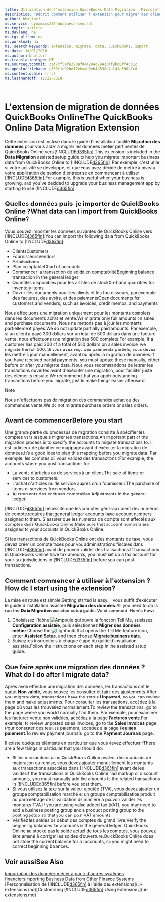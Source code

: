```yaml
---
title: Utilisation de l'extension QuickBooks Data Migration | Microsoft Docs
description: "Décrit comment utiliser l'extension pour migrer des clients, des fournisseurs, des articles, et des comptes de QuickBooks Online à Business Central."
author: bholtorf
ms.service: dynamics365-business-central
ms.topic: article
ms.devlang: na
ms.tgt_pltfrm: na
ms.workload: na
ms. search.keywords: extension, migrate, data, QuickBooks, import
ms.date: 10/01/2018
ms.author: bholtorf
ms.translationtype: HT
ms.sourcegitcommit: caf7cf5afe370af0c4294c794c0ff9bc8ff4c31c
ms.openlocfilehash: e158f1e92bdf7ebeab0eb4d538d2a141a590b7cd
ms.contentlocale: fr-ch
ms.lasthandoff: 11/22/2018

---
```


# <a name="the-quickbooks-online-data-migration-extension"></a><span data-ttu-id="92b87-103">L'extension de migration de données QuickBooks Online</span><span class="sxs-lookup"><span data-stu-id="92b87-103">The QuickBooks Online Data Migration Extension</span></span>
<span data-ttu-id="92b87-104">Cette extension est incluse dans le guide d'installation facilité **Migration des données** pour vous aider à migrer les données métier pertinentes de QuickBooks Online vers [!INCLUDE[d365fin](includes/d365fin_md.md)].</span><span class="sxs-lookup"><span data-stu-id="92b87-104">This extension is included in the **Data Migration** assisted setup guide to help you migrate important business data from QuickBooks Online to [!INCLUDE[d365fin](includes/d365fin_md.md)].</span></span> <span data-ttu-id="92b87-105">Par exemple, c'est utile si votre activité se développe, et que vous avez décidé de mettre à niveau votre application de gestion d'entreprise en commençant à utiliser [!INCLUDE[d365fin](includes/d365fin_md.md)].</span><span class="sxs-lookup"><span data-stu-id="92b87-105">For example, this is useful when your business is growing, and you've decided to upgrade your business management app by starting to use [!INCLUDE[d365fin](includes/d365fin_md.md)].</span></span>

## <a name="what-data-can-i-import-from-quickbooks-online"></a><span data-ttu-id="92b87-106">Quelles données puis-je importer de QuickBooks Online ?</span><span class="sxs-lookup"><span data-stu-id="92b87-106">What data can I import from QuickBooks Online?</span></span>
<span data-ttu-id="92b87-107">Vous pouvez importer les données suivantes de QuickBooks Online vers [!INCLUDE[d365fin](includes/d365fin_md.md)]:</span><span class="sxs-lookup"><span data-stu-id="92b87-107">You can import the following data from QuickBooks Online to [!INCLUDE[d365fin](includes/d365fin_md.md)]:</span></span>  

* <span data-ttu-id="92b87-108">Clients</span><span class="sxs-lookup"><span data-stu-id="92b87-108">Customers</span></span>
* <span data-ttu-id="92b87-109">Fournisseurs</span><span class="sxs-lookup"><span data-stu-id="92b87-109">Vendors</span></span>
* <span data-ttu-id="92b87-110">Articles</span><span class="sxs-lookup"><span data-stu-id="92b87-110">Items</span></span>
* <span data-ttu-id="92b87-111">Plan comptable</span><span class="sxs-lookup"><span data-stu-id="92b87-111">Chart of accounts</span></span>
* <span data-ttu-id="92b87-112">Commencer la transaction de solde en comptabilité</span><span class="sxs-lookup"><span data-stu-id="92b87-112">Beginning balance transaction in the general ledger</span></span>
* <span data-ttu-id="92b87-113">Quantités disponibles pour les articles de stock</span><span class="sxs-lookup"><span data-stu-id="92b87-113">On-hand quantities for inventory items</span></span>
* <span data-ttu-id="92b87-114">Ouvrir des documents pour les clients et les fournisseurs, par exemple des factures, des avoirs, et des paiements</span><span class="sxs-lookup"><span data-stu-id="92b87-114">Open documents for customers and vendors, such as invoices, credit memos, and payments</span></span>

<span data-ttu-id="92b87-115">Nous effectuons une migration uniquement pour les montants complets dans les documents achat et vente.</span><span class="sxs-lookup"><span data-stu-id="92b87-115">We migrate only full amounts on sales and purchase documents.</span></span> <span data-ttu-id="92b87-116">Nous ne mettons pas à jour les montants partiellement payés.</span><span class="sxs-lookup"><span data-stu-id="92b87-116">We do not update partially paid amounts.</span></span> <span data-ttu-id="92b87-117">Par exemple, si un client a payé 300 dollars sur un total de 500 dollars dans une facture vente, nous effectuons une migration des 500 complets.</span><span class="sxs-lookup"><span data-stu-id="92b87-117">For example, if a customer has paid 300 of a total of 500 dollars on a sales invoice, we migrate the full 500.</span></span> <span data-ttu-id="92b87-118">Si vous avez reçu des paiements partiels, vous devez les mettre à jour manuellement, avant ou après la migration de données.</span><span class="sxs-lookup"><span data-stu-id="92b87-118">If you have received partial payments, you must update these manually, either before or after you migrate data.</span></span> <span data-ttu-id="92b87-119">Nous vous recommandons de lettrer les transactions ouvertes avant d'exécuter une migration, pour faciliter juste des éléments ensuite.</span><span class="sxs-lookup"><span data-stu-id="92b87-119">We recommend that you apply outstanding transactions before you migrate, just to make things easier afterward.</span></span>

> [!NOTE]  
>   <span data-ttu-id="92b87-120">Nous n'effectuons pas de migration des commandes achat ou des commandes vente.</span><span class="sxs-lookup"><span data-stu-id="92b87-120">We do not migrate purchase orders or sales orders.</span></span>

## <a name="before-you-start"></a><span data-ttu-id="92b87-121">Avant de commencer</span><span class="sxs-lookup"><span data-stu-id="92b87-121">Before you start</span></span>
<span data-ttu-id="92b87-122">Une grande partie du processus de migration consiste à spécifier les comptes vers lesquels migrer les transactions.</span><span class="sxs-lookup"><span data-stu-id="92b87-122">An important part of the migration process is to specify the accounts to migrate transactions to.</span></span> <span data-ttu-id="92b87-123">Il est judicieux de planifier ce mappage avant d'exécuter la migration de données.</span><span class="sxs-lookup"><span data-stu-id="92b87-123">It's a good idea to plan this mapping before you migrate data.</span></span> <span data-ttu-id="92b87-124">Par exemple, les comptes où vous validez des transactions :</span><span class="sxs-lookup"><span data-stu-id="92b87-124">For example, the accounts where you post transactions for:</span></span>  

* <span data-ttu-id="92b87-125">La vente d'articles ou de services à un client.</span><span class="sxs-lookup"><span data-stu-id="92b87-125">The sale of items or services to customers.</span></span>
* <span data-ttu-id="92b87-126">L'achat d'articles ou de service auprès d'un fournisseur.</span><span class="sxs-lookup"><span data-stu-id="92b87-126">The purchase of items or services from vendors.</span></span>  
* <span data-ttu-id="92b87-127">Ajustements des écritures comptables.</span><span class="sxs-lookup"><span data-stu-id="92b87-127">Adjustments in the general ledger.</span></span>  

[!INCLUDE[d365fin](includes/d365fin_md.md)] <span data-ttu-id="92b87-128">nécessite que les comptes généraux aient des numéros de compte.</span><span class="sxs-lookup"><span data-stu-id="92b87-128">requires that general ledger accounts have account numbers assigned to them.</span></span> <span data-ttu-id="92b87-129">S'assurer que les numéros de compte sont affectés aux comptes dans QuickBooks Online.</span><span class="sxs-lookup"><span data-stu-id="92b87-129">Make sure that account numbers are assigned to your accounts in QuickBooks Online.</span></span>

<span data-ttu-id="92b87-130">Si les transactions de QuickBooks Online ont des montants de taxe, vous devez créer un compte taxes pour vos administrations fiscales dans [!INCLUDE[d365fin](includes/d365fin_md.md)] avant de pouvoir valider des transactions.</span><span class="sxs-lookup"><span data-stu-id="92b87-130">If transactions in QuickBooks Online have tax amounts, you must set up a tax account for your tax jurisdictions in [!INCLUDE[d365fin](includes/d365fin_md.md)] before you can post transactions.</span></span>

## <a name="how-do-i-start-using-the-extension"></a><span data-ttu-id="92b87-131">Comment commencer à utiliser à l'extension ?</span><span class="sxs-lookup"><span data-stu-id="92b87-131">How do I start using the extension?</span></span>
<span data-ttu-id="92b87-132">La mise en route est simple.</span><span class="sxs-lookup"><span data-stu-id="92b87-132">Getting started is easy.</span></span> <span data-ttu-id="92b87-133">Il vous suffit d'exécuter le guide d'installation assistée **Migration des données**.</span><span class="sxs-lookup"><span data-stu-id="92b87-133">All you need to do is run the **Data Migration** assisted setup guide.</span></span> <span data-ttu-id="92b87-134">Voici comment :</span><span class="sxs-lookup"><span data-stu-id="92b87-134">Here's how:</span></span>

1. <span data-ttu-id="92b87-135">Choisissez l'icône ![Ampoule qui ouvre la fonction Tell Me](media/ui-search/search_small.png "Dites-moi ce que vous voulez faire"), saisissez **Configuration assistée**, puis sélectionnez **Migrer des données métier**.</span><span class="sxs-lookup"><span data-stu-id="92b87-135">Choose the ![Lightbulb that opens the Tell Me feature](media/ui-search/search_small.png "Tell me what you want to do") icon, enter **Assisted Setup**, and then choose **Migrate business data**.</span></span>
2. <span data-ttu-id="92b87-136">Suivez les instructions à chaque étape du guide d'installation assistée.</span><span class="sxs-lookup"><span data-stu-id="92b87-136">Follow the instructions on each step in the assisted setup guide.</span></span>

## <a name="what-do-i-do-after-i-migrate-data"></a><span data-ttu-id="92b87-137">Que faire après une migration des données ?</span><span class="sxs-lookup"><span data-stu-id="92b87-137">What do I do after I migrate data?</span></span>
<span data-ttu-id="92b87-138">Après avoir effectué une migration des données, les transactions ont le statut **Non validé**, vous pouvez les consulter et faire des ajustements.</span><span class="sxs-lookup"><span data-stu-id="92b87-138">After you migrate data, transactions have the status **Unposted**, so you can review them and make adjustments.</span></span> <span data-ttu-id="92b87-139">Pour consulter les transactions, accédez à la page où vous les trouveriez normalement.</span><span class="sxs-lookup"><span data-stu-id="92b87-139">To review the transactions, go to the page where you would normally find them.</span></span> <span data-ttu-id="92b87-140">Par exemple, pour examiner les factures vente non validées, accédez à la page **Factures vente**.</span><span class="sxs-lookup"><span data-stu-id="92b87-140">For example, to review unposted sales invoices, go to the **Sales Invoices** page.</span></span> <span data-ttu-id="92b87-141">Pour consulter des feuilles paiement, accédez à la page **Feuilles paiement**.</span><span class="sxs-lookup"><span data-stu-id="92b87-141">To review payment journals, go to the **Payment Journals** page.</span></span>   

<span data-ttu-id="92b87-142">Il existe quelques éléments en particulier que vous devez effectuer :</span><span class="sxs-lookup"><span data-stu-id="92b87-142">There are a few things in particular that you should do:</span></span>

* <span data-ttu-id="92b87-143">Si les transactions dans QuickBooks Online avaient des montants de majoration ou remise, vous devez ajouter manuellement les montants aux transactions associées dans [!INCLUDE[d365fin](includes/d365fin_md.md)] avant de les valider.</span><span class="sxs-lookup"><span data-stu-id="92b87-143">If the transactions in QuickBooks Online had markup or discount amounts, you must manually add the amounts to the related transactions in [!INCLUDE[d365fin](includes/d365fin_md.md)] before you post them.</span></span>
* <span data-ttu-id="92b87-144">Si vous utilisez la taxe sur la valeur ajoutée (TVA), vous devez ajouter un groupe comptabilisation marché et un groupe comptabilisation produit au paramétrage de la validation de manière à pouvoir valider les montants TVA.</span><span class="sxs-lookup"><span data-stu-id="92b87-144">If you are using value added tax (VAT), you may need to add a business posting group and a product posting group to the posting setup so that you can post VAT amounts.</span></span>
* <span data-ttu-id="92b87-145">Vérifiez les soldes de début des comptes du grand livre.</span><span class="sxs-lookup"><span data-stu-id="92b87-145">Verify the beginning balances for accounts in the general ledger.</span></span> <span data-ttu-id="92b87-146">QuickBooks Online ne stocke pas le solde actuel de tous les comptes, vous pouvez être amené à corriger les soldes d'ouverture.</span><span class="sxs-lookup"><span data-stu-id="92b87-146">QuickBooks Online does not store the current balance for all accounts, so you might need to correct beginning balances.</span></span>

## <a name="see-also"></a><span data-ttu-id="92b87-147">Voir aussi</span><span class="sxs-lookup"><span data-stu-id="92b87-147">See Also</span></span>
[<span data-ttu-id="92b87-148">Importation des données métier à partir d'autres systèmes financiers</span><span class="sxs-lookup"><span data-stu-id="92b87-148">Importing Business Data from Other Finance Systems</span></span>](across-import-data-configuration-packages.md)  
<span data-ttu-id="92b87-149">[Personnalisation de [!INCLUDE[d365fin](includes/d365fin_md.md)] à l'aide des extensions](ui-extensions.md)</span><span class="sxs-lookup"><span data-stu-id="92b87-149">[Customizing [!INCLUDE[d365fin](includes/d365fin_md.md)] Using Extensions](ui-extensions.md)</span></span>  

